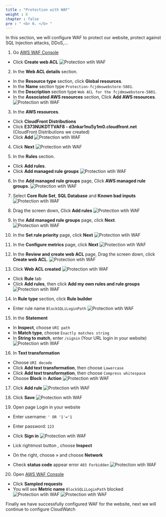 ```yaml
---
title : "Protection with WAF"
weight : 6
chapter : false
pre : " <b> 6. </b> "
---
```


In this section, we will configure WAF to protect our website, protect against SQL Injection attacks, DDoS,...

1. Go [AWS WAF Console](https://console.aws.amazon.com/wafv2/) 
 + Click **Create web ACL**
![Protection wtih WAF](/API-Gateway-Security-and-Rate-Limiting/images/6.protectionwithwaf/001-protectionwithwaf.png)
2. In the **Web ACL details** section.
 + In the **Resource type** section, click **Global resources**.
 + In the **Name** section type `Protection-fcjdmswebstore-5801`.
 + In the **Description** section type `Web ACL for the fcjdmswebstore-5801`.
 + In the **Associated AWS resources** section, Click **Add AWS resources**.
![Protection wtih WAF](/API-Gateway-Security-and-Rate-Limiting/images/6.protectionwithwaf/002-protectionwithwaf.png)

3. In the **AWS resources**.
 + Click **CloudFront Distributions**
 + Click **E373NUKDTTVAF8 - d3nkar1nu5y1m0.cloudfront.net** (CloudFront Distributions we created)
 + Click **Add**
![Protection wtih WAF](/API-Gateway-Security-and-Rate-Limiting/images/6.protectionwithwaf/003-protectionwithwaf.png)

4. Click **Next**
![Protection wtih WAF](/API-Gateway-Security-and-Rate-Limiting/images/6.protectionwithwaf/004-protectionwithwaf.png)

5. In the **Rules** section.
 + Click **Add rules**.
 + Click **Add managed rule groups**
![Protection wtih WAF](/API-Gateway-Security-and-Rate-Limiting/images/6.protectionwithwaf/005-protectionwithwaf.png)

6. In the **Add managed rule groups** page, Click **AWS managed rule groups**.
![Protection wtih WAF](/API-Gateway-Security-and-Rate-Limiting/images/6.protectionwithwaf/006-protectionwithwaf.png)

7. Select **Core Rule Set**, **SQL Database** and **Known bad inputs**
![Protection wtih WAF](/API-Gateway-Security-and-Rate-Limiting/images/6.protectionwithwaf/007-protectionwithwaf.png)

8. Drag the screen down, Click **Add rules**
![Protection wtih WAF](/API-Gateway-Security-and-Rate-Limiting/images/6.protectionwithwaf/008-protectionwithwaf.png)

9. In the **Add managed rule groups** page, click **Next**.
![Protection wtih WAF](/API-Gateway-Security-and-Rate-Limiting/images/6.protectionwithwaf/009-protectionwithwaf.png)

10. In the **Set rule priority** page, click **Next**
![Protection wtih WAF](/API-Gateway-Security-and-Rate-Limiting/images/6.protectionwithwaf/010-protectionwithwaf.png)

11. In the **Configure metrics** page, click **Next**
![Protection wtih WAF](/API-Gateway-Security-and-Rate-Limiting/images/6.protectionwithwaf/011-protectionwithwaf.png)

12. In the **Review and create web ACL** page, Drag the screen down, click **Create web ACL**.
![Protection wtih WAF](/API-Gateway-Security-and-Rate-Limiting/images/6.protectionwithwaf/012-protectionwithwaf.png)

13. Click **Web ACL created**
![Protection wtih WAF](/API-Gateway-Security-and-Rate-Limiting/images/6.protectionwithwaf/013-protectionwithwaf.png)
 + Click **Rule** tab 
 + Click **Add rules**, then click **Add my own rules and rule groups**
![Protection wtih WAF](/API-Gateway-Security-and-Rate-Limiting/images/6.protectionwithwaf/014-protectionwithwaf.png)

14. In **Rule type** section, click **Rule builder**
 + Enter rule name `BlockSQLiLoginPath`
![Protection wtih WAF](/API-Gateway-Security-and-Rate-Limiting/images/6.protectionwithwaf/015-protectionwithwaf.png)

15. In the **Statement**
 + In **Inspect**, choose `URI path` 
 + In **Match type**, choose `Exactly matches string`
 + In **String to match**, enter `/signin` (Your URL login in your website)
![Protection wtih WAF](/API-Gateway-Security-and-Rate-Limiting/images/6.protectionwithwaf/016-protectionwithwaf.png)

16. In **Text transformation**
 + Choose `URI decode`
 + Click **Add text transformation**, then choose `Lowercase`
 + Click **Add text transformation**, then choose `Compress whitespace`
 + Choose **Block** in **Action**
![Protection wtih WAF](/API-Gateway-Security-and-Rate-Limiting/images/6.protectionwithwaf/017-protectionwithwaf.png)

17. Click **Add rule**
![Protection wtih WAF](/API-Gateway-Security-and-Rate-Limiting/images/6.protectionwithwaf/018-protectionwithwaf.png)

18. Click **Save**
![Protection wtih WAF](/API-Gateway-Security-and-Rate-Limiting/images/6.protectionwithwaf/019-protectionwithwaf.png)

19. Open page Login in your website
 + Enter username: `' OR '1'='1`
 + Enter password: `123`
 + Click **Sign in**
![Protection wtih WAF](/API-Gateway-Security-and-Rate-Limiting/images/6.protectionwithwaf/020-protectionwithwaf.png)

 + Lick rightmost button , choose **Inspect**
 + On the right, choose » and choose **Network**
 + Check **status code** appear error `403 Forbidden`
![Protection wtih WAF](/API-Gateway-Security-and-Rate-Limiting/images/6.protectionwithwaf/021-protectionwithwaf.png)

20. Open [AWS WAF Console](https://console.aws.amazon.com/wafv2/) 
 + Click **Sampled requests**
 + You will see **Metric name** `BlockSQLiLoginPath` blocked
![Protection wtih WAF](/API-Gateway-Security-and-Rate-Limiting/images/6.protectionwithwaf/023-protectionwithwaf.png)
![Protection wtih WAF](/API-Gateway-Security-and-Rate-Limiting/images/6.protectionwithwaf/022-protectionwithwaf.png)

Finally we have successfully configured WAF for the website, next we will continue to configure CloudWatch
